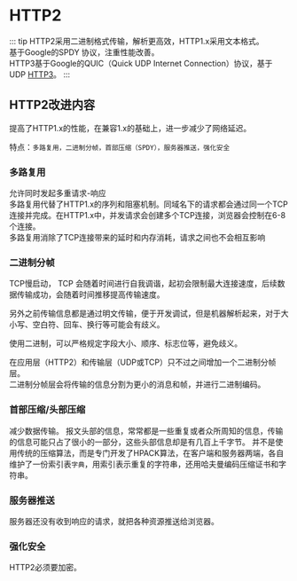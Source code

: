 # HTTP2

::: tip
HTTP2采用二进制格式传输，解析更高效，HTTP1.x采用文本格式。  
基于Google的SPDY 协议，注重性能改善。  
HTTP3基于Google的QUIC（Quick UDP Internet Connection）协议，基于UDP [HTTP3](https://www.zhihu.com/question/302412059)。
:::

## HTTP2改进内容

提高了HTTP1.x的性能，在兼容1.x的基础上，进一步减少了网络延迟。

特点：`多路复用，二进制分帧，首部压缩（SPDY），服务器推送，强化安全`

### 多路复用

允许同时发起多重请求-响应  
多路复用代替了HTTP1.x的序列和阻塞机制。同域名下的请求都会通过同一个TCP连接并完成。在HTTP1.x中，并发请求会创建多个TCP连接，浏览器会控制在6-8个连接。  
多路复用消除了TCP连接带来的延时和内存消耗，请求之间也不会相互影响

### 二进制分帧

TCP慢启动， TCP 会随着时间进行自我调谐，起初会限制最大连接速度，后续数据传输成功，会随着时间推移提高传输速度。

另外之前传输信息都是通过明文传输，便于开发调试，但是机器解析起来，对于大小写、空白符、回车、换行等可能会有歧义。

使用二进制，可以严格规定字段大小、顺序、标志位等，避免歧义。

在应用层（HTTP2）和传输层（UDP或TCP）只不过之间增加一个二进制分帧层。  
二进制分帧层会将传输的信息分割为更小的消息和帧，并进行二进制编码。

### 首部压缩/头部压缩

减少数据传输。
报文头部的信息，常常都是一些重复或者众所周知的信息，传输的信息可能只占了很小的一部分，这些头部信息却是有几百上千字节。
并不是使用传统的压缩算法，而是专门开发了HPACK算法，在客户端和服务器两端，各自维护了一份索引表`字典`，用索引表示重复的字符串，还用哈夫曼编码压缩证书和字符串。

### 服务器推送

服务器还没有收到响应的请求，就把各种资源推送给浏览器。

### 强化安全

HTTP2必须要加密。
